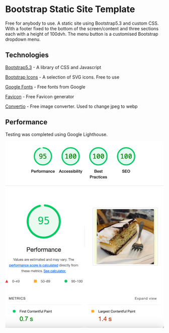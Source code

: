 # Bootstrap Static Site Template

Free for anybody to use. A static site using Bootstrap5.3 and custom CSS. With a footer fixed to the bottom of the screen/content and three sections each with a height of 100dvh. The menu button is a customised Bootstrap dropdown menu.

## Technologies

[Bootstrap5.3](https://getbootstrap.com) - A library of CSS and Javascript

[Bootstrap Icons](https://icons.getbootstrap.com) - A selection of SVG icons. Free to use

[Google Fonts](https://fonts.google.com) - Free fonts from Google

[Favicon](https://favicon.io) - Free Favicon generator

[Convertio](https://convertio.co) - Free image converter. Used to change jpeg to webp

## Performance

Testing was completed using Google Lighthouse.

![Google Lighthouse](assets/img/lighthouse_performance.png)









